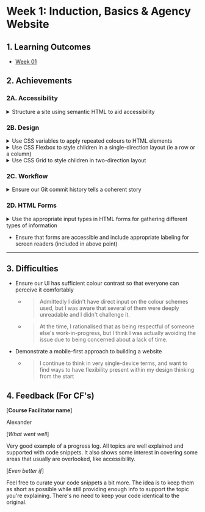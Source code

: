 # Week 1: Induction, Basics & Agency Website

## 1. Learning Outcomes

- [Week 01](https://learn.foundersandcoders.com/course/syllabus/developer/week01-project01-basics/learning-outcomes/)

## 2. Achievements

### 2A. Accessibility

<details><summary>Structure a site using semantic HTML to aid accessibility</summary>

---

![Example 1](../images/week1/week1-1.jpg)

![Example 2](../images/week1/week1-2.jpg)

![Example 3](../images/week1/week1-3.jpg)

---

</details>

### 2B. Design

<details><summary>Use CSS variables to apply repeated colours to HTML elements</summary>

---

> Centre of our idea from the start. We also used JS to dynamically change the values assigned to the CSS variables, in an attempt to create colour schemes that reflected the planet chosen by the user.

#### style.css

```CSS
    :root {
        --color-1: #000000;
        --color-2: #ffff;
        --color-3: #6b6969;
    }

    body {
        font-family: Arial, Helvetica, sans-serif;
        color: var(--color-2);
        background-color: var(--color-1);
    }
```

---

</details>

<details><summary>Use CSS Flexbox to style children in a single-direction layout (ie a row or a column)</summary>

---

> para

---

</details>

<details><summary>Use CSS Grid to style children in two-direction layout</summary>

---

> para

---

</details>

### 2C. Workflow

<details><summary>Ensure our Git commit history tells a coherent story</summary>

---

> I think I was pretty good at annotating my commit messages & supporting my team in developing coherent git practices

---

</details>

### 2D. HTML Forms

<details><summary>Use the appropriate input types in HTML forms for gathering different types of information</summary>

---

> Quite chuffed with this

```html
<form action="submit">
  <div class="formContainer">
    <fieldset id="formName">
      <legend>Your Details</legend>

      <label for="name1">Name 1</label>
      <input type="text" id="name1" name="name1" />

      <label for="name2">Name 2</label>
      <input type="text" id="name2" name="name2" />

      <label for="email">Email</label>
      <input type="email" id="email" />
    </fieldset>

    <fieldset id="formMessage">
      <legend>Message</legend>

      <textarea
        name="message"
        rows="10"
        cols="30"
        placeholder="Share your thoughts!"
      >
      </textarea>
    </fieldset>

    <fieldset id="formTrip">
      <legend>Getaway</legend>

      <label for="birthday">Date of Birth</label>
      <input type="date" id="birthday" name="birthday" />

      <label for="age1">Age Now</label>
      <output id="age1" for="birthday"></output>

      <label for="planetsList">Destination</label>
      <input id="planetsForm" list="planetsList" />
      <datalist id="planetsList">
        <option value="The Sun"></option>
        <option value="Mercury"></option>
        <option value="Venus"></option>
        <option value="Earth"></option>
        <option value="Mars"></option>
        <option value="Jupiter"></option>
        <option value="Saturn"></option>
        <option value="Neptune"></option>
        <option value="Uranus"></option>
      </datalist>

      <label for="travelTime">Journey Time in Years</label>
      <output id="travelTime"></output>

      <label for="age2">Age on Arrival</label>
      <output id="age2"></output>

      <label for="age3">Age on Return</label>
      <output id="age3"></output>
    </fieldset>
  </div>

  <div id="form3-1">
    <button>Book Your Getaway</button>
  </div>
</form>
```

---

</details>

- Ensure that forms are accessible and include appropriate labeling for screen readers (included in above point)

---

## 3. Difficulties

- Ensure our UI has sufficient colour contrast so that everyone can perceive it comfortably
  - > Admittedly I didn't have direct input on the colour schemes used, but I was aware that several of them were deeply unreadable and I didn't challenge it.
  - > At the time, I rationalised that as being respectful of someone else's work-in-progress, but I think I was actually avoiding the issue due to being concerned about a lack of time.
- Demonstrate a mobile-first approach to building a website
  - > I continue to think in very single-device terms, and want to find ways to have flexibility present within my design thinking from the start

## 4. Feedback (For CF's)

[**Course Facilitator name**]

Alexander

[*What went well*]

Very good example of a progress log. All topics are well explained and supported with code snippets. It also shows some interest in covering some areas that usually are overlooked, like accessibility.

[*Even better if*]

Feel free to curate your code snippets a bit more. The idea is to keep them as short as possible while still providing enough info to support the topic you're explaining. There's no need to keep your code identical to the original.
